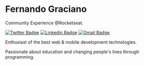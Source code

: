 # Fernando Graciano 

Community Experience @Rocketseat.

[![Twitter Badge](https://img.shields.io/badge/-@fergracianoo-6633cc?style=flat-square&labelColor=6633cc&logo=twitter&logoColor=white&link=https://twitter.com/fergracianoo)](https://twitter.com/fergracianoo) 
[![Linkedin Badge](https://img.shields.io/badge/-Fernando%20Graciano-6633cc?style=flat-square&logo=Linkedin&logoColor=white&link=https://www.linkedin.com/in/fernando-graciano-767652174/)](https://www.linkedin.com/in/fernando-graciano-767652174/) 
[![Gmail Badge](https://img.shields.io/badge/-fernandoggraciano@gmail.com-6633cc?style=flat-square&logo=Gmail&logoColor=white&link=mailto:fernandoggraciano@gmail.com)](mailto:fernandoggraciano@gmail.com)

Enthusiast of the best web & mobile development technologies.

Passionate about education and changing people's lives through programming.
